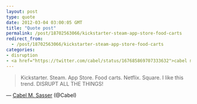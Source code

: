 ```yaml
---
layout: post
type: quote
date: 2012-03-04 03:00:05 GMT
title: "Quote post"
permalink: /post/18702563066/kickstarter-steam-app-store-food-carts
redirect_from: 
  - /post/18702563066/kickstarter-steam-app-store-food-carts
categories:
- disruption
- <a href="https://twitter.com/cabel/status/167685869707333632">cabel m. sasser</a> (@cabel)
---
```

<blockquote>Kickstarter. Steam. App Store. Food carts. Netflix. Square. I like this trend. DISRUPT ALL THE THINGS!</blockquote>

 — <a href="https://twitter.com/Cabel/status/167685869707333632">Cabel M. Sasser</a> (@Cabel)